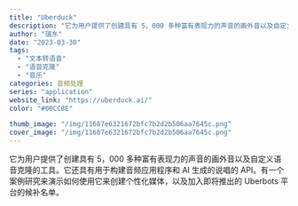```yaml
---
title: "Uberduck"
description: "它为用户提供了创建具有 5，000 多种富有表现力的声音的画外音以及自定义语音克隆的工具。它还具有用于构建音频应用程序和"
author: "瑞东"
date: "2023-03-30"
tags:
  - "文本转语音"
  - "语音克隆"
  - "音乐"
categories: 音频处理
series: "application"
website_link: "https://uberduck.ai/"
color: "#00CC8E"

thumb_image: "/img/11687e6321672bfc7b2d2b506aa7645c.png"
cover_image: "/img/11687e6321672bfc7b2d2b506aa7645c.png"
---
```


它为用户提供了创建具有 5，000 多种富有表现力的声音的画外音以及自定义语音克隆的工具。它还具有用于构建音频应用程序和 AI 生成的说唱的 API。有一个案例研究来演示如何使用它来创建个性化媒体，以及加入即将推出的 Uberbots 平台的候补名单。
